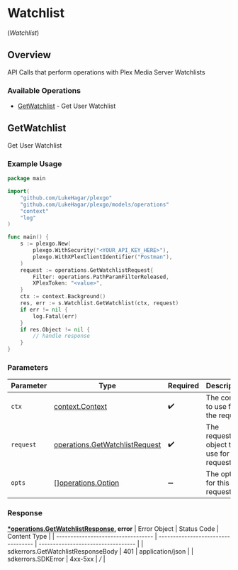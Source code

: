 # Watchlist
(*Watchlist*)

## Overview

API Calls that perform operations with Plex Media Server Watchlists


### Available Operations

* [GetWatchlist](#getwatchlist) - Get User Watchlist

## GetWatchlist

Get User Watchlist

### Example Usage

```go
package main

import(
	"github.com/LukeHagar/plexgo"
	"github.com/LukeHagar/plexgo/models/operations"
	"context"
	"log"
)

func main() {
    s := plexgo.New(
        plexgo.WithSecurity("<YOUR_API_KEY_HERE>"),
        plexgo.WithXPlexClientIdentifier("Postman"),
    )
    request := operations.GetWatchlistRequest{
        Filter: operations.PathParamFilterReleased,
        XPlexToken: "<value>",
    }
    ctx := context.Background()
    res, err := s.Watchlist.GetWatchlist(ctx, request)
    if err != nil {
        log.Fatal(err)
    }
    if res.Object != nil {
        // handle response
    }
}
```

### Parameters

| Parameter                                                                        | Type                                                                             | Required                                                                         | Description                                                                      |
| -------------------------------------------------------------------------------- | -------------------------------------------------------------------------------- | -------------------------------------------------------------------------------- | -------------------------------------------------------------------------------- |
| `ctx`                                                                            | [context.Context](https://pkg.go.dev/context#Context)                            | :heavy_check_mark:                                                               | The context to use for the request.                                              |
| `request`                                                                        | [operations.GetWatchlistRequest](../../models/operations/getwatchlistrequest.md) | :heavy_check_mark:                                                               | The request object to use for the request.                                       |
| `opts`                                                                           | [][operations.Option](../../models/operations/option.md)                         | :heavy_minus_sign:                                                               | The options for this request.                                                    |


### Response

**[*operations.GetWatchlistResponse](../../models/operations/getwatchlistresponse.md), error**
| Error Object                       | Status Code                        | Content Type                       |
| ---------------------------------- | ---------------------------------- | ---------------------------------- |
| sdkerrors.GetWatchlistResponseBody | 401                                | application/json                   |
| sdkerrors.SDKError                 | 4xx-5xx                            | */*                                |
